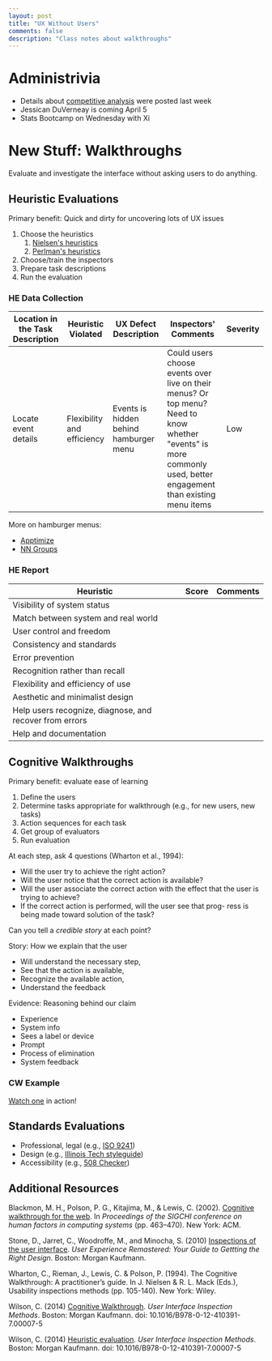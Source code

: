 ```yaml
---
layout: post
title: "UX Without Users"
comments: false
description: "Class notes about walkthroughs"
---
```


# Administrivia

* Details about [competitive analysis]({{site.baseurl}}/2017/03/Competitive-analysis-assignment/) were posted last week
* Jessican DuVerneay is coming April 5
* Stats Bootcamp on Wednesday with Xi

# New Stuff: Walkthroughs

Evaluate and investigate the interface without asking users to do anything.

## Heuristic Evaluations

Primary benefit: Quick and dirty for uncovering lots of UX issues

1. Choose the heuristics
	1. [Nielsen's heuristics](https://www.nngroup.com/articles/ten-usability-heuristics/) 
	2. [Perlman's heuristics](http://garyperlman.com/quest/quest.cgi?form=PHUE)
2. Choose/train the inspectors
3. Prepare task descriptions
4. Run the evaluation

### HE Data Collection

|Location in the Task Description | Heuristic Violated | UX Defect Description | Inspectors' Comments | Severity |
|---|---|---|---|---|
|Locate event details | Flexibility and efficiency | Events is hidden behind hamburger menu | Could users choose events over live on their menus? Or top menu? Need to know whether "events" is more commonly used, better engagement than existing menu items | Low |

More on hamburger menus:
* [Apptimize](https://apptimize.com/blog/2015/07/the-ultimate-guide-to-the-hamburger-menu/)
* [NN Groups](https://www.nngroup.com/articles/hamburger-menus/)

### HE Report

| Heuristic | Score | Comments|
| --- | --- | --- |
| Visibility of system status | | |
| Match between system and real world | | |
| User control and freedom | | |
| Consistency and standards | | |
| Error prevention | | |
| Recognition rather than recall | | |
| Flexibility and efficiency of use | | |
| Aesthetic and minimalist design | | |
| Help users recognize, diagnose, and recover from errors | | |
| Help and documentation | | |

## Cognitive Walkthroughs

Primary benefit: evaluate ease of learning

1. Define the users
2. Determine tasks appropriate for walkthrough (e.g., for new users, new tasks)
3. Action sequences for each task
4. Get group of evaluators
5. Run evaluation

At each step, ask 4 questions (Wharton et al., 1994):

* Will the user try to achieve the right action?* Will the user notice that the correct action is available?* Will the user associate the correct action with the effect thatthe user is trying to achieve?* If the correct action is performed, will the user see that prog-ress is being made toward solution of the task?

Can you tell a _credible story_ at each point?

Story: How we explain that the user 
* Will understand the necessary step,* See that the action is available, * Recognize the available action,* Understand the feedback
Evidence: Reasoning behind our claim
* Experience* System info* Sees a label or device* Prompt* Process of elimination* System feedback

### CW Example	

[Watch one](https://www.youtube.com/watch?v=Edqjao4mmxM) in action!

## Standards Evaluations

* Professional, legal (e.g., [ISO 9241](https://www.iso.org/standard/52075.html))
* Design (e.g., [Illinois Tech styleguide](https://web.iit.edu/marketing-communications/resources/editorial-style-guide))
* Accessibility (e.g., [508 Checker](http://www.508checker.com/))

## Additional Resources
Blackmon, M. H., Polson, P. G., Kitajima, M., & Lewis, C. (2002). [Cognitive walkthrough for the web](http://dl.acm.org/citation.cfm?id=503459). In *Proceedings of the SIGCHI conference on human factors in computing systems* (pp. 463–470). New York: ACM.

Stone, D., Jarret, C., Woodroffe, M., and Minocha, S. (2010) [Inspections of the user interface](http://www.sciencedirect.com/science/article/pii/B9780123751140000153). *User Experience Remastered: Your Guide to Gettting the Right Design*. Boston: Morgan Kaufmann.

Wharton, C., Rieman, J., Lewis, C. & Polson, P. (1994). The Cognitive Walkthrough: A practitioner’s guide. In J. Nielsen & R. L. Mack (Eds.), Usability inspections methods (pp. 105-140). New York: Wiley.

Wilson, C. (2014) [Cognitive Walkthrough](http://www.sciencedirect.com/science/article/pii/B978012410391700004X). *User Interface Inspection Methods*. Boston: Morgan Kaufmann. doi: 10.1016/B978-0-12-410391-7.00007-5

Wilson, C. (2014) [Heuristic evaluation](http://www.sciencedirect.com/science/article/pii/B9780124103917000014). *User Interface Inspection Methods*. Boston: Morgan Kaufmann. doi: 10.1016/B978-0-12-410391-7.00007-5